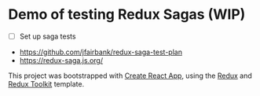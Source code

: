 # Demo of testing Redux Sagas (WIP)

- [ ] Set up saga tests

- https://github.com/jfairbank/redux-saga-test-plan
- https://redux-saga.js.org/

This project was bootstrapped with [Create React App](https://github.com/facebook/create-react-app), using the [Redux](https://redux.js.org/) and [Redux Toolkit](https://redux-toolkit.js.org/) template.
